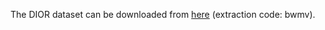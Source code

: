 The DIOR dataset can be downloaded from [here](https://pan.baidu.com/s/1aSKIki4XcCQCTCO5pX9q3g?pwd=bwmv) (extraction code: bwmv).